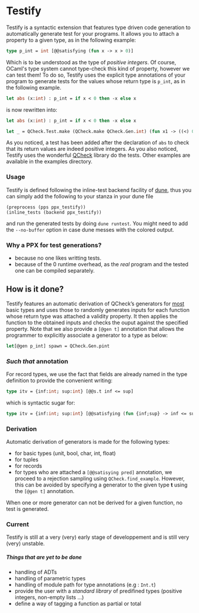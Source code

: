 # Testify
Testify is a syntactic extension that features type driven code
generation to automatically generate test for your programs. It allows
you to attach a property to a given type, as in the following example:

```OCaml
type p_int = int [@@satisfying (fun x -> x > 0)]
```

Which is to be understood as the type of *positive integers*. Of
course, OCaml's type system cannot type-check this kind of property,
however we can test them!  To do so, Testify uses the explicit type
annotations of your program to generate tests for the values whose
return type is ```p_int```, as in the following example.

```OCaml
let abs (x:int) : p_int = if x < 0 then -x else x
```
is now rewritten into:

```OCaml
let abs (x:int) : p_int = if x < 0 then -x else x

let _ = QCheck.Test.make (QCheck.make QCheck.Gen.int) (fun x1 -> ((<) 0) (abs x1))
```

As you noticed, a test has been added after the declaration of
```abs``` to check that its return values are indeed positive
integers. As you also noticed, Testify uses the wonderful
[QCheck](https://github.com/c-cube/qcheck) library do the tests. Other
examples are available in the examples directory.

### Usage
Testify is defined following the inline-test backend facility of
[dune](https://dune.readthedocs.io/en/stable/tests.html#defining-your-own-inline-test-backend),
thus you can simply add the following to your stanza in your dune file

```
(preprocess (pps ppx_testify))
(inline_tests (backend ppx_testify))
```

and run the generated tests by doing `dune runtest`.  You might need
to add the `--no-buffer` option in case dune messes with the colored
output.

### Why a PPX for test generations?
- because no one likes writting tests.
- because of the 0 runtime overhead, as the *real* program and the tested one can be compiled separately.

## How is it done?
Testify features an automatic derivation of QCheck’s generators for
[most](#derivation) basic types and uses those to randomly generates
inputs for each function whose return type was attached a validity property.
It then applies the function to the obtained inputs and checks the
ouput against the specified property. Note that we also provide a
```[@gen t]``` annotation that allows the programmer to explicitly
associate a generator to a type as below:

```OCaml
let[@gen p_int] spawn = QCheck.Gen.pint
```

### *Such that* annotation
For record types, we use the fact that fields are already named in the
type definition to provide the convenient writing:

```OCaml
type itv = {inf:int; sup:int} [@@s.t inf <= sup]
```
which is syntactic sugar for:

```OCaml
type itv = {inf:int; sup:int} [@@satisfying (fun {inf;sup} -> inf <= sup)]
```

### Derivation
Automatic derivation of generators is made for the following types:
- for basic types (unit, bool, char, int, float)
- for tuples
- for records
- for types who are attached a ```[@@satisying pred]``` annotation, we
  proceed to a rejection sampling using
  ```QCheck.find_example```. However, this can be avoided by
  specifying a generator to the given type **t** using the ```[@gen
  t]``` annotation.

When one or more generator can not be derived for a given function, no
test is generated.

### Current
Testify is still at a very (very) early stage of developpement and is
still very (very) unstable.

##### Things that are yet to be done
- handling of ADTs
- handling of parametric types
- handling of module path for type annotations (e.g : `Int.t`)
- provide the user with a *standard library* of predifined types (positive integers, non-empty lists ...)
- define a way of tagging a function as partial or total
